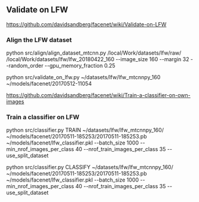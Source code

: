 
## Validate on LFW
https://github.com/davidsandberg/facenet/wiki/Validate-on-LFW

### Align the LFW dataset

python src/align/align_dataset_mtcnn.py /local/Work/datasets/lfw/raw/ /local/Work/datasets/lfw/lfw_20180422_160 --image_size 160 --margin 32 --random_order --gpu_memory_fraction 0.25

python src/validate_on_lfw.py ~/datasets/lfw/lfw_mtcnnpy_160 ~/models/facenet/20170512-11054


https://github.com/davidsandberg/facenet/wiki/Train-a-classifier-on-own-images

### Train a classifier on LFW

python src/classifier.py TRAIN ~/datasets/lfw/lfw_mtcnnpy_160/ ~/models/facenet/20170511-185253/20170511-185253.pb ~/models/facenet/lfw_classifier.pkl --batch_size 1000 --min_nrof_images_per_class 40 --nrof_train_images_per_class 35 --use_split_dataset

python src/classifier.py CLASSIFY ~/datasets/lfw/lfw_mtcnnpy_160/ ~/models/facenet/20170511-185253/20170511-185253.pb ~/models/facenet/lfw_classifier.pkl --batch_size 1000 --min_nrof_images_per_class 40 --nrof_train_images_per_class 35 --use_split_dataset

